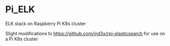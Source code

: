 # Pi_ELK
ELK stack on Raspberry Pi K8s cluster

Slight modifications to https://github.com/ind3x/rpi-elasticsearch for use on a Pi K8s cluster
